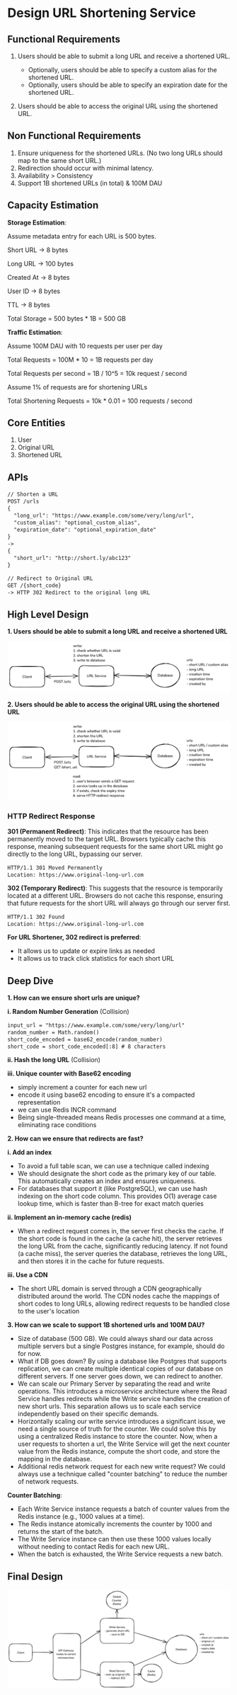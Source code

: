 # Design URL Shortening Service

## Functional Requirements

1. Users should be able to submit a long URL and receive a shortened URL.

    - Optionally, users should be able to specify a custom alias for the shortened URL.
    - Optionally, users should be able to specify an expiration date for the shortened URL.

2. Users should be able to access the original URL using the shortened URL.

## Non Functional Requirements

1. Ensure uniqueness for the shortened URLs. (No two long URLs should map to the same short URL.)
2. Redirection should occur with minimal latency.
3. Availability > Consistency
4. Support 1B shortened URLs (in total) & 100M DAU

## Capacity Estimation

**Storage Estimation**:

Assume metadata entry for each URL is 500 bytes.

Short URL -> 8 bytes

Long URL -> 100 bytes

Created At -> 8 bytes

User ID -> 8 bytes

TTL -> 8 bytes

Total Storage = 500 bytes * 1B = 500 GB

**Traffic Estimation**:

Assume 100M DAU with 10 requests per user per day

Total Requests = 100M * 10 = 1B requests per day

Total Requests per second = 1B / 10^5 = 10k request / second

Assume 1% of requests are for shortening URLs

Total Shortening Requests = 10k * 0.01 = 100 requests / second

## Core Entities

1. User
2. Original URL
3. Shortened URL

## APIs

```
// Shorten a URL
POST /urls
{
  "long_url": "https://www.example.com/some/very/long/url",
  "custom_alias": "optional_custom_alias",
  "expiration_date": "optional_expiration_date"
}
->
{
  "short_url": "http://short.ly/abc123"
}
```

```
// Redirect to Original URL
GET /{short_code}
-> HTTP 302 Redirect to the original long URL
```

## High Level Design

**1. Users should be able to submit a long URL and receive a shortened URL**

![img_1.png](img_1.png)

**2. Users should be able to access the original URL using the shortened URL**

![img_2.png](img_2.png)

### HTTP Redirect Response

**301 (Permanent Redirect)**: This indicates that the resource has been permanently moved to the target URL. Browsers
typically cache this response, meaning subsequent requests for the same short URL might go directly to the long URL,
bypassing our server.

```
HTTP/1.1 301 Moved Permanently
Location: https://www.original-long-url.com
```

**302 (Temporary Redirect)**: This suggests that the resource is temporarily located at a different URL. Browsers do
not cache this response, ensuring that future requests for the short URL will always go through our server first.

```
HTTP/1.1 302 Found
Location: https://www.original-long-url.com
```

**For URL Shortener, 302 redirect is preferred**:

- It allows us to update or expire links as needed
- It allows us to track click statistics for each short URL

## Deep Dive

**1. How can we ensure short urls are unique?**

**i. Random Number Generation** (Collision)

```
input_url = "https://www.example.com/some/very/long/url"
random_number = Math.random()
short_code_encoded = base62_encode(random_number)
short_code = short_code_encoded[:8] # 8 characters
```

**ii. Hash the long URL** (Collision)

**iii. Unique counter with Base62 encoding**

- simply increment a counter for each new url
- encode it using base62 encoding to ensure it's a compacted representation
- we can use Redis INCR command
- Being single-threaded means Redis processes one command at a time, eliminating race conditions

**2. How can we ensure that redirects are fast?**

**i. Add an index**

- To avoid a full table scan, we can use a technique called indexing
- We should designate the short code as the primary key of our table. This automatically creates an index and ensures
  uniqueness.
- For databases that support it (like PostgreSQL), we can use hash indexing on the short code column. This provides O(1)
  average case lookup time, which is faster than B-tree for exact match queries

**ii. Implement an in-memory cache (redis)**

- When a redirect request comes in, the server first checks the cache. If the short code is found in the cache (a cache
  hit), the server retrieves the long URL from the cache, significantly reducing latency. If not found (a cache miss),
  the server queries the database, retrieves the long URL, and then stores it in the cache for future requests.

**iii. Use a CDN**

- The short URL domain is served through a CDN geographically distributed around the world. The CDN nodes cache the
  mappings of short codes to long URLs, allowing redirect requests to be handled close to the user's location

**3. How can we scale to support 1B shortened urls and 100M DAU?**

- Size of database (500 GB). We could always shard our data across multiple servers but a single Postgres instance, for
  example, should do for now.
- What if DB goes down? By using a database like Postgres that supports replication, we can create multiple identical
  copies of our database on different servers. If one server goes down, we can redirect to another.
- We can scale our Primary Server by separating the read and write operations. This introduces a microservice
  architecture where the Read Service handles redirects while the Write service handles the creation of new short urls.
  This separation allows us to scale each service independently based on their specific demands.
- Horizontally scaling our write service introduces a significant issue, we need a single source of truth for the
  counter. We could solve this by using a centralized Redis instance to store the counter. Now, when a user requests to
  shorten a url, the Write Service will get the next counter value from the Redis instance, compute the short code, and
  store the mapping in the database.
- Additional redis network request for each new write request? We could always use a technique called "counter batching"
  to reduce the number of network requests.

**Counter Batching**:

  * Each Write Service instance requests a batch of counter values from the Redis instance (e.g., 1000 values at a time).
  * The Redis instance atomically increments the counter by 1000 and returns the start of the batch.
  * The Write Service instance can then use these 1000 values locally without needing to contact Redis for each new URL.
  * When the batch is exhausted, the Write Service requests a new batch.

## Final Design

![img_3.png](img_3.png)

